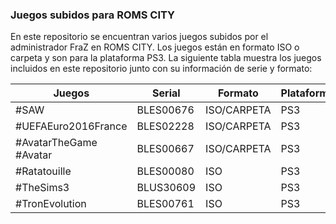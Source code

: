 ### Juegos subidos para ROMS CITY

En este repositorio se encuentran varios juegos subidos por el administrador FraZ en ROMS CITY. Los juegos están en formato ISO o carpeta y son para la plataforma PS3. La siguiente tabla muestra los juegos incluidos en este repositorio junto con su información de serie y formato:


| Juegos                         | Serial       | Formato         | Plataforma |
|---------------------------------|--------------|----------------|------------|
| #SAW                            | BLES00676    | ISO/CARPETA    | PS3        |
| #UEFAEuro2016France             | BLES02228    | ISO/CARPETA    | PS3        |
| #AvatarTheGame #Avatar          | BLES00667    | ISO/CARPETA    | PS3        |
| #Ratatouille                    | BLES00080    | ISO            | PS3        |
| #TheSims3                       | BLUS30609    | ISO            | PS3        |
| #TronEvolution                  | BLES00761    | ISO            | PS3        |

